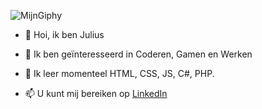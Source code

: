 ![MijnGiphy](https://media2.giphy.com/media/SVRWHIHBTepHxWN2Mv/giphy.gif)

- 👋 Hoi, ik ben Julius

- 👀 Ik ben geïnteresseerd in Coderen, Gamen en Werken

- 🌱 Ik leer momenteel HTML, CSS, JS, C#, PHP.

- 📫 U kunt mij bereiken op [LinkedIn](https://www.linkedin.com/in/Julius-Pecoraio/)
